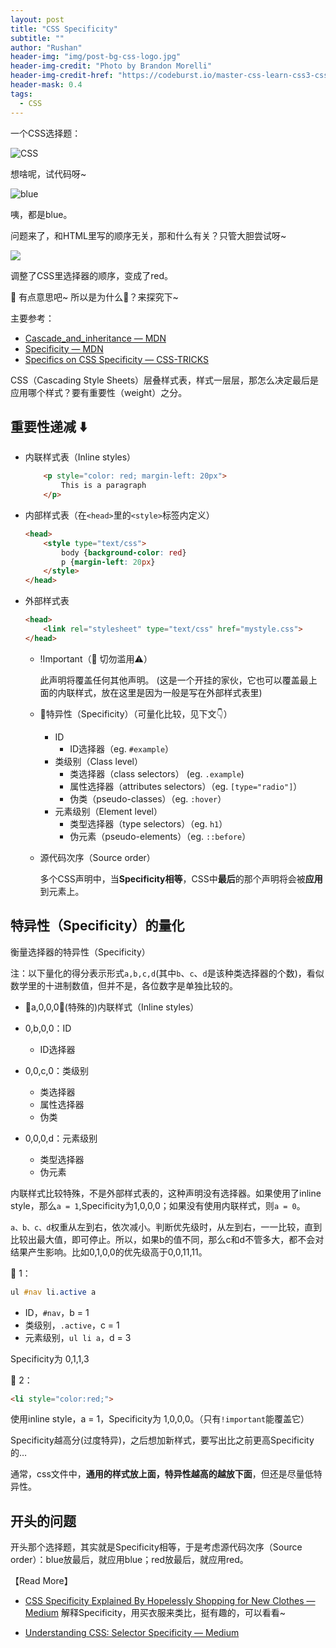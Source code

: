 ```yaml
---
layout: post
title: "CSS Specificity"
subtitle: ""
author: "Rushan"
header-img: "img/post-bg-css-logo.jpg"
header-img-credit: "Photo by Brandon Morelli"
header-img-credit-href: "https://codeburst.io/master-css-learn-css3-css4-flexbox-animations-grids-frameworks-and-more-dbf69ac4ff61"
header-mask: 0.4
tags:
  - CSS
---
```


一个CSS选择题：

![CSS](https://ws2.sinaimg.cn/large/006tNbRwgy1fv34zt47y2j31kw0zle21.jpg)

想啥呢，试代码呀~

![blue](https://ws3.sinaimg.cn/large/006tNbRwgy1fv31t5lyawj31eo0iswhx.jpg)

咦，都是blue。

问题来了，和HTML里写的顺序无关，那和什么有关？只管大胆尝试呀~

![](https://ws2.sinaimg.cn/large/006tNbRwgy1fv31uvub5cj31eu0i4goq.jpg)

调整了CSS里选择器的顺序，变成了red。

🌝 有点意思吧~ 所以是为什么？来探究下~

主要参考：
- [Cascade_and_inheritance — MDN](https://developer.mozilla.org/zh-CN/docs/Learn/CSS/Introduction_to_CSS/Cascade_and_inheritance#)
- [Specificity — MDN](https://developer.mozilla.org/zh-CN/docs/Web/CSS/Specificity)
- [Specifics on CSS Specificity — CSS-TRICKS](https://css-tricks.com/specifics-on-css-specificity/)

CSS（Cascading Style Sheets）层叠样式表，样式一层层，那怎么决定最后是应用哪个样式？要有重要性（weight）之分。

## 重要性**递减** ⬇️ 

- 内联样式表（Inline styles）
    ```html
        <p style="color: red; margin-left: 20px">
            This is a paragraph
        </p>
    ```

- 内部样式表（在`<head>`里的`<style>`标签内定义）
    ```html
    <head>
        <style type="text/css">
            body {background-color: red}
            p {margin-left: 20px}
        </style>
    </head>
    ```
- 外部样式表
    ```html
    <head>
        <link rel="stylesheet" type="text/css" href="mystyle.css">
    </head>
    ```
    - !Important（🌚 切勿滥用⚠️）
  
        此声明将覆盖任何其他声明。
        (这是一个开挂的家伙，它也可以覆盖最上面的内联样式，放在这里是因为一般是写在外部样式表里)

    - 特异性（Specificity）（可量化比较，见下文👇）
        - ID
            - ID选择器（eg. `#example`）
        - 类级别（Class level）
            - 类选择器（class selectors） (eg. `.example`)
            - 属性选择器（attributes selectors）（eg. `[type="radio"]`）
            - 伪类（pseudo-classes）（eg. `:hover`）
        - 元素级别（Element level）
            - 类型选择器（type selectors）（eg. `h1`）
            - 伪元素（pseudo-elements）（eg. `::before`）
    - 源代码次序（Source order）

        多个CSS声明中，当**Specificity相等**，CSS中**最后**的那个声明将会被**应用**到元素上。

## 特异性（Specificity）的量化

衡量选择器的特异性（Specificity）

注：以下量化的得分表示形式`a,b,c,d`(其中`b`、`c`、`d`是该种类选择器的个数)，看似数学里的十进制数值，但并不是，各位数字是单独比较的。


- a,0,0,0：(特殊的)内联样式（Inline styles）

- 0,b,0,0：ID
    - ID选择器
- 0,0,c,0：类级别
    - 类选择器
    - 属性选择器
    - 伪类
- 0,0,0,d：元素级别 
    - 类型选择器
    - 伪元素
  
内联样式比较特殊，不是外部样式表的，这种声明没有选择器。如果使用了inline style，那么`a = 1`,Specificity为1,0,0,0；如果没有使用内联样式，则`a = 0`。

`a、b、c、d`权重从左到右，依次减小。判断优先级时，从左到右，一一比较，直到比较出最大值，即可停止。所以，如果b的值不同，那么c和d不管多大，都不会对结果产生影响。比如0,1,0,0的优先级高于0,0,11,11。

🌰 1：

```css
ul #nav li.active a
```
- ID，`#nav`，b = 1
- 类级别，`.active`，c = 1
- 元素级别，`ul li a`，d = 3

Specificity为 0,1,1,3

🌰 2：

```html
<li style="color:red;">
```

使用inline style，a = 1，Specificity为 1,0,0,0。（只有`!important`能覆盖它）

Specificity越高分(过度特异)，之后想加新样式，要写出比之前更高Specificity的…

通常，css文件中，**通用的样式放上面，特异性越高的越放下面**，但还是尽量低特异性。
  
## 开头的问题

开头那个选择题，其实就是Specificity相等，于是考虑源代码次序（Source order）：blue放最后，就应用blue；red放最后，就应用red。


【Read More】

- [CSS Specificity Explained By Hopelessly Shopping for New Clothes — Medium](https://medium.freecodecamp.org/css-specificity-explained-by-hopelessly-shopping-for-new-clothes-92bade5f2e5b) 解释Specificity，用买衣服来类比，挺有趣的，可以看看~

- [Understanding CSS: Selector Specificity — Medium](https://medium.com/@dte/understanding-css-selector-specificity-a02238a02a59)